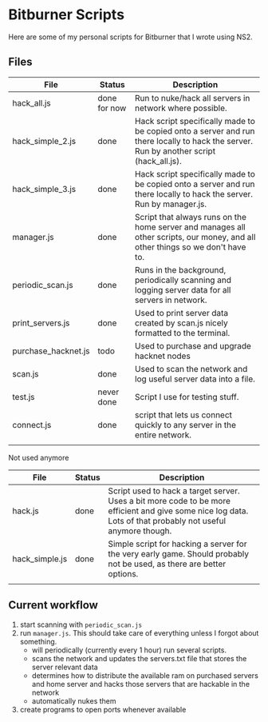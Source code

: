# Bitburner Scripts
Here are some of my personal scripts for Bitburner that I wrote using NS2. 

## Files
| File | Status | Description |
| --- | --- | --- |
| hack_all.js | done for now | Run to nuke/hack all servers in network where possible.  |
| hack_simple_2.js | done | Hack script specifically made to be copied onto a server and run there locally to hack the server. Run by another script (hack_all.js). |
| hack_simple_3.js | done | Hack script specifically made to be copied onto a server and run there locally to hack the server. Run by manager.js. |
| manager.js | done | Script that always runs on the home server and manages all other scripts, our money, and all other things so we don't have to. |
| periodic_scan.js | done | Runs in the background, periodically scanning and logging server data for all servers in network. |
| print_servers.js | done | Used to print server data created by scan.js nicely formatted to the terminal. |
| purchase_hacknet.js | todo | Used to purchase and upgrade hacknet nodes |
| scan.js | done | Used to scan the network and log useful server data into a file. |
| test.js | never done | Script I use for testing stuff. |
| connect.js | done | script that lets us connect quickly to any server in the entire network. |
|  |  |  |

Not used anymore

| File | Status | Description |
| --- | --- | --- |
| hack.js | done | Script used to hack a target server. Uses a bit more code to be more efficient and give some nice log data. Lots of that probably not useful anymore though. |
| hack_simple.js | done | Simple script for hacking a server for the very early game. Should probably not be used, as there are better options. |
|  |  |  |

## Current workflow

1. start scanning with `periodic_scan.js`
1. run `manager.js`. This should take care of everything unless I forgot about something. 
    - will periodically (currently every 1 hour) run several scripts. 
    - scans the network and updates the servers.txt file that stores the server relevant data
    - determines how to distribute the available ram on purchased servers and home server and hacks those servers that are hackable in the network
    - automatically nukes them
1. create programs to open ports whenever available